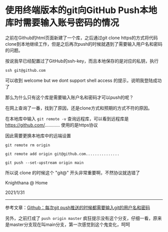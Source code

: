 
# 使用终端版本的git向GitHub Push本地库时需要输入账号密码的情况

  之前在Github的html页面新建了一个库，之后通过git clone https的方式将代码clone到本地继续工作，但是之后再次push的时候就遇到了需要输入用户名和密码的问题。

  按说我早已经配置过了GitHub的ssh-key，而且本地保存的是对应的私钥，执行

  `ssh git@github.com`

  可以收到 welcome but we dont support shell access 的提示，说明我登陆成功了

  那么为什么只有这个库是需要输入账户名和密码才可以push的呢？

  在网上查询了一番，找到了原因，还是clone方式和预期的方式不符的原因。

  在本地库中输入 `git remote -v` 查询远程库，可以看到远程库是 https://github.com/............ 使用的是https协议

  因此需要更换本地库中的远端设置

  `git remote rm origin`
  
  `git remote add origin git@github.com...............`

  `git push --set-upstream origin main`

  所以说 clone 的时候这个 "git@" 开头非常重要啊，不然协议就选错了

  Knighthana @ Home

  2021/1/31

-------------------
  参考文章：[Github：每次git push推送的时候都需要输入git的用户名和密码](https://blog.csdn.net/whbing1471/article/details/52066688)

  另外，之前打成了 `push origin master` 疯狂提示没有这个分支，仔细一看，原来是master分支现在叫main分支，第一次感觉到这个鬼变化，呵呵

